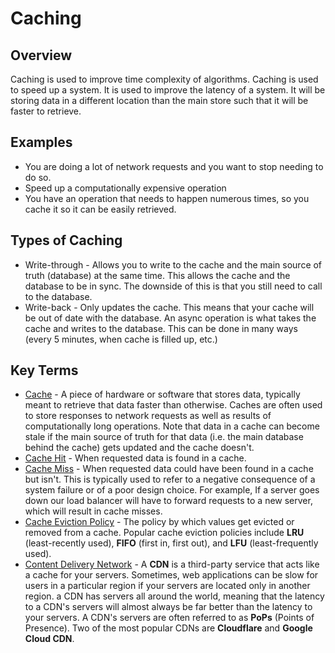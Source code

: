 # Caching

## Overview
Caching is used to improve time complexity of algorithms. Caching is used to speed up a system. It is used to improve the latency of a system. It will be storing data in a different location than the main store such that it will be faster to retrieve.

## Examples
- You are doing a lot of network requests and you want to stop needing to do so.
- Speed up a computationally expensive operation
- You have an operation that needs to happen numerous times, so you cache it so it can be easily retrieved.

## Types of Caching
- Write-through - Allows you to write to the cache and the main source of truth (database) at the same time. This allows the cache and the database to be in sync. The downside of this is that you still need to call to the database.
- Write-back - Only updates the cache. This means that your cache will be out of date with the database. An async operation is what takes the cache and writes to the database. This can be done in many ways (every 5 minutes, when cache is filled up, etc.)



## Key Terms
 - [Cache](glossary.md#cache) - A piece of hardware or software that stores data, typically meant to retrieve that data faster than otherwise. Caches are often used to store responses to network requests as well as results of computationally long operations. Note that data in a cache can become stale if the main source of truth for that data (i.e. the main database behind the cache) gets updated and the cache doesn't.
 - [Cache Hit](glossary.md#cache-hit) - When requested data is found in a cache.
 - [Cache Miss](glossary.md#cache-miss) - When requested data could have been found in a cache but isn't. This is typically used to refer to a negative consequence of a system failure or of a poor design choice. For example, If a server goes down our load balancer will have to forward requests to a new server, which will result in cache misses.
 - [Cache Eviction Policy](glossary.md#cache-eviction-policy) - The policy by which values get evicted or removed from a cache. Popular cache eviction policies include **LRU** (least-recently used), **FIFO** (first in, first out), and **LFU** (least-frequently used).
 - [Content Delivery Network](glossary.md#content-delivery-network) - A **CDN** is a third-party service that acts like a cache for your servers. Sometimes, web applications can be slow for users in a particular region if your servers are located only in another region. a CDN has servers all around the world, meaning that the latency to a CDN's servers will almost always be far better than the latency to your servers. A CDN's servers are often referred to as **PoPs** (Points of Presence). Two of the most popular CDNs are **Cloudflare** and **Google Cloud CDN**.
